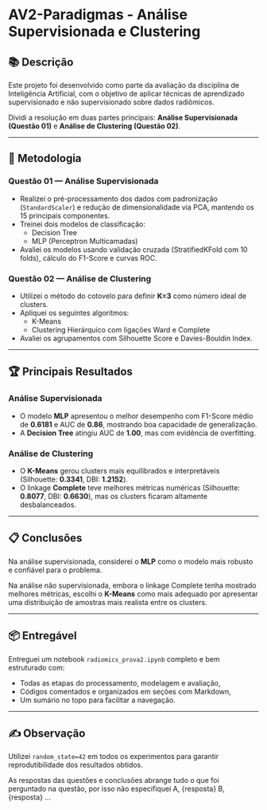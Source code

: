 # AV2-Paradigmas - Análise Supervisionada e Clustering

## 📚 Descrição
Este projeto foi desenvolvido como parte da avaliação da disciplina de Inteligência Artificial, com o objetivo de aplicar técnicas de aprendizado supervisionado e não supervisionado sobre dados radiômicos.

Dividi a resolução em duas partes principais: **Análise Supervisionada (Questão 01)** e **Análise de Clustering (Questão 02)**.

---

## 🚀 Metodologia

### Questão 01 — Análise Supervisionada
- Realizei o pré-processamento dos dados com padronização (`StandardScaler`) e redução de dimensionalidade via PCA, mantendo os 15 principais componentes.
- Treinei dois modelos de classificação:
  - Decision Tree
  - MLP (Perceptron Multicamadas)
- Avaliei os modelos usando validação cruzada (StratifiedKFold com 10 folds), cálculo do F1-Score e curvas ROC.

### Questão 02 — Análise de Clustering
- Utilizei o método do cotovelo para definir **K=3** como número ideal de clusters.
- Apliquei os seguintes algoritmos:
  - K-Means
  - Clustering Hierárquico com ligações Ward e Complete
- Avaliei os agrupamentos com Silhouette Score e Davies-Bouldin Index.

---

## 🏆 Principais Resultados

### Análise Supervisionada
- O modelo **MLP** apresentou o melhor desempenho com F1-Score médio de **0.6181** e AUC de **0.86**, mostrando boa capacidade de generalização.
- A **Decision Tree** atingiu AUC de **1.00**, mas com evidência de overfitting.

### Análise de Clustering
- O **K-Means** gerou clusters mais equilibrados e interpretáveis (Silhouette: **0.3341**, DBI: **1.2152**).
- O linkage **Complete** teve melhores métricas numéricas (Silhouette: **0.8077**, DBI: **0.6630**), mas os clusters ficaram altamente desbalanceados.

---

## 📋 Conclusões

Na análise supervisionada, considerei o **MLP** como o modelo mais robusto e confiável para o problema.

Na análise não supervisionada, embora o linkage Complete tenha mostrado melhores métricas, escolhi o **K-Means** como mais adequado por apresentar uma distribuição de amostras mais realista entre os clusters.

---

## 📦 Entregável

Entreguei um notebook `radiomics_prova2.ipynb` completo e bem estruturado com:
- Todas as etapas do processamento, modelagem e avaliação,
- Códigos comentados e organizados em seções com Markdown,
- Um sumário no topo para facilitar a navegação.

---

## ✍️ Observação

Utilizei `random_state=42` em todos os experimentos para garantir reprodutibilidade dos resultados obtidos.

As respostas das questões e conclusões abrange tudo o que foi perguntado na questão, por isso não especifiquei A, {resposta} B, {resposta} ...
